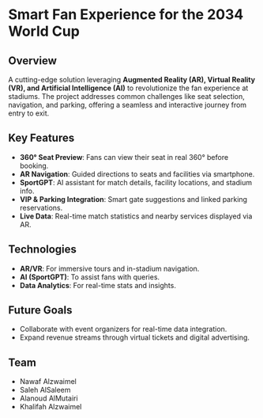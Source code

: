 # Smart Fan Experience for the 2034 World Cup

## Overview
A cutting-edge solution leveraging **Augmented Reality (AR), Virtual Reality (VR), and Artificial Intelligence (AI)** to revolutionize the fan experience at stadiums. The project addresses common challenges like seat selection, navigation, and parking, offering a seamless and interactive journey from entry to exit.

## Key Features
- **360° Seat Preview**: Fans can view their seat in real 360° before booking.
- **AR Navigation**: Guided directions to seats and facilities via smartphone.
- **SportGPT**: AI assistant for match details, facility locations, and stadium info.
- **VIP & Parking Integration**: Smart gate suggestions and linked parking reservations.
- **Live Data**: Real-time match statistics and nearby services displayed via AR.

## Technologies
- **AR/VR**: For immersive tours and in-stadium navigation.
- **AI (SportGPT)**: To assist fans with queries.
- **Data Analytics**: For real-time stats and insights.

## Future Goals
- Collaborate with event organizers for real-time data integration.
- Expand revenue streams through virtual tickets and digital advertising.

## Team
- Nawaf Alzwaimel 
- Saleh AlSaleem  
- Alanoud AlMutairi  
- Khalifah Alzwaimel 


